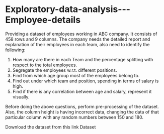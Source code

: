 # Exploratory-data-analysis---Employee-details 

Providing a dataset of employees working in ABC company. It consists of 458 rows and 9 columns. The company needs the detailed report and explanation of their employees in each team, also need to identify the following:

1. How many are there in each Team and the percentage splitting with respect to the total employees.
2. Segregate the employees w.r.t. different positions.
3. Find from which age group most of the employees belong to.
4. Find out under which team and position, spending in terms of salary is high.
5. Find if there is any correlation between age and salary, represent it visually.

Before doing the above questions, perform pre-processing of the dataset. Also, the column height is having incorrect data, changing the data of that particular column with any random numbers between 150 and 180.

Download the dataset from this link Dataset

